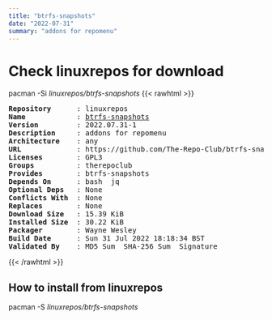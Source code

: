 ```yaml
---
title: "btrfs-snapshots"
date: "2022-07-31"
summary: "addons for repomenu"
---
```


# Check linuxrepos for download

pacman -Si *linuxrepos/btrfs-snapshots*
{{< rawhtml >}}
<pre class="highlight">
<b>Repository</b>      : linuxrepos
<b>Name</b>            : <a href="../../static/x86_64/btrfs-snapshots-2022.07.31-1-any.pkg.tar.zst">btrfs-snapshots</a>
<b>Version</b>         : 2022.07.31-1
<b>Description</b>     : addons for repomenu
<b>Architecture</b>    : any
<b>URL</b>             : https://github.com/The-Repo-Club/btrfs-snapshots
<b>Licenses</b>        : GPL3
<b>Groups</b>          : therepoclub
<b>Provides</b>        : btrfs-snapshots
<b>Depends On</b>      : bash  jq
<b>Optional Deps</b>   : None
<b>Conflicts With</b>  : None
<b>Replaces</b>        : None
<b>Download Size</b>   : 15.39 KiB
<b>Installed Size</b>  : 30.22 KiB
<b>Packager</b>        : Wayne Wesley <wayne6324@gmail.com>
<b>Build Date</b>      : Sun 31 Jul 2022 18:18:34 BST
<b>Validated By</b>    : MD5 Sum  SHA-256 Sum  Signature
</pre>
{{< /rawhtml >}}
## How to install from linuxrepos

pacman -S *linuxrepos/btrfs-snapshots*
